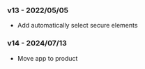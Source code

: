### v13 - 2022/05/05
* Add automatically select secure elements

### v14 - 2024/07/13
* Move app to product
